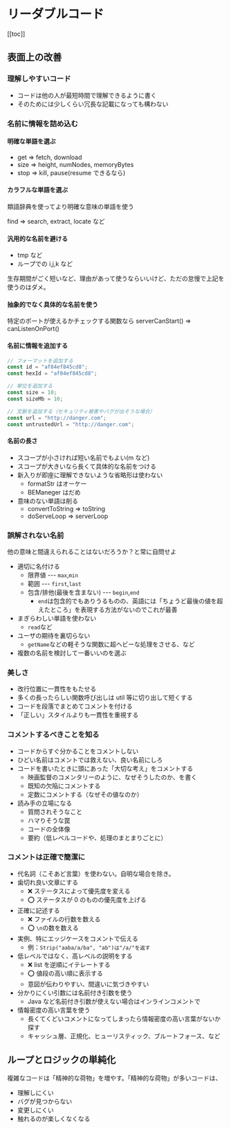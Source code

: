 # リーダブルコード

[[toc]]

## 表面上の改善

### 理解しやすいコード

- コードは他の人が最短時間で理解できるように書く
- そのためには少しくらい冗長な記載になっても構わない

### 名前に情報を詰め込む

#### 明確な単語を選ぶ

- get => fetch, download
- size => height, numNodes, memoryBytes
- stop => kill, pause(resume できるなら)

#### カラフルな単語を選ぶ

類語辞典を使ってより明確な意味の単語を使う

find => search, extract, locate など

#### 汎用的な名前を避ける

- tmp など
- ループでの i,j,k など

生存期間がごく短いなど、理由があって使うならいいけど、ただの怠慢で上記を使うのはダメ。

#### 抽象的でなく具体的な名前を使う

特定のポートが使えるかチェックする関数なら
serverCanStart() => canListenOnPort()

#### 名前に情報を追加する

```js
// フォーマットを追加する
const id = "af84ef845cd8";
const hexId = "af84ef845cd8";

// 単位を追加する
const size = 10;
const sizeMb = 10;

// 文脈を追加する（セキュリティ被害やバグが出そうな場合）
const url = "http://danger.com";
const untrustedUrl = "http://danger.com";
```

#### 名前の長さ

- スコープが小さければ短い名前でもよい(m など)
- スコープが大きいなら長くて具体的な名前をつける
- 新入りが即座に理解できないような省略形は使わない
  - formatStr はオーケー
  - BEManeger はだめ
- 意味のない単語は削る
  - convertToString => toString
  - doServeLoop => serverLoop

### 誤解されない名前

他の意味と間違えられることはないだろうか？と常に自問せよ

- 適切に名付ける
  - 限界値 --- `max`,`min`
  - 範囲 --- `first`,`last`
  - 包含/排他(最後を含まない) --- `begin`,`end`
    - `end`は包含的でもありうるものの、英語には「ちょうど最後の値を超えたところ」を表現する方法がないのでこれが最善
- まぎらわしい単語を使わない
  - `read`など
- ユーザの期待を裏切らない
  - `getName`などの軽そうな関数に超ヘビーな処理をさせる、など
- 複数の名前を検討して一番いいのを選ぶ

### 美しさ

- 改行位置に一貫性をもたせる
- 多くの長ったらしい関数呼び出しは util 等に切り出して短くする
- コードを段落でまとめてコメントを付ける
- 「正しい」スタイルよりも一貫性を重視する

### コメントするべきことを知る

- コードからすぐ分かることをコメントしない
- ひどい名前はコメントでは救えない、良い名前にしろ
- コードを書いたときに頭にあった「大切な考え」をコメントする
  - 映画監督のコメンタリーのように、なぜそうしたのか、を書く
  - 既知の欠陥にコメントする
  - 定数にコメントする（なぜその値なのか）
- 読み手の立場になる
  - 質問されそうなこと
  - ハマりそうな罠
  - コードの全体像
  - 要約（低レベルコードや、処理のまとまりごとに）

### コメントは正確で簡潔に

- 代名詞（こそあど言葉）を使わない。自明な場合を除き。
- 歯切れ良い文章にする
  - ❌ ステータスによって優先度を変える
  - ⭕ ステータスが 0 のものの優先度を上げる
- 正確に記述する
  - ❌ ファイルの行数を数える
  - ⭕ `\n`の数を数える
- 実例、特にエッジケースをコメントで伝える
  - 例：`Strip("aaba/a/ba", "ab")は"/a/"を返す`
- 低レベルではなく、高レベルの説明をする
  - ❌ list を逆順にイテレートする
  - ⭕ 値段の高い順に表示する
  - 意図が伝わりやすい、間違いに気づきやすい
- 分かりにくい引数には名前付き引数を使う
  - Java など名前付き引数が使えない場合はインラインコメントで
- 情報密度の高い言葉を使う
  - 長くてくどいコメントになってしまったら情報密度の高い言葉がないか探す
  - キャッシュ層、正規化、ヒューリスティック、ブルートフォース、など

## ループとロジックの単純化

複雑なコードは「精神的な荷物」を増やす。「精神的な荷物」が多いコードは、

- 理解しにくい
- バグが見つからない
- 変更しにくい
- 触れるのが楽しくなくなる
